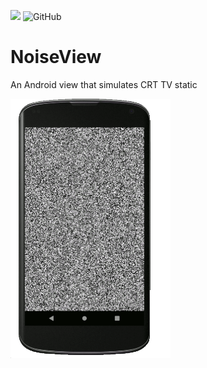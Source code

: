 [![](https://jitpack.io/v/rabross/NoiseView.svg)](https://jitpack.io/#rabross/NoiseView)
![GitHub](https://img.shields.io/github/license/rabross/NoiseView.svg)

# NoiseView
An Android view that simulates CRT TV static

<img src="https://raw.githubusercontent.com/rabross/NoiseView/master/static.gif" width="256"/>
